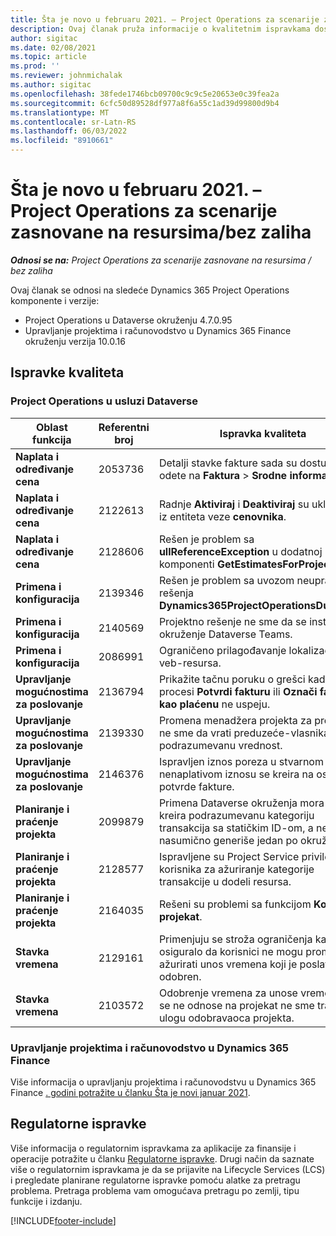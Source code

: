 ```yaml
---
title: Šta je novo u februaru 2021. – Project Operations za scenarije zasnovane na resursima/bez zaliha
description: Ovaj članak pruža informacije o kvalitetnim ispravkama dostupnim u februaru 2021.
author: sigitac
ms.date: 02/08/2021
ms.topic: article
ms.prod: ''
ms.reviewer: johnmichalak
ms.author: sigitac
ms.openlocfilehash: 38fede1746bcb09700c9c9c5e20653e0c39fea2a
ms.sourcegitcommit: 6cfc50d89528df977a8f6a55c1ad39d99800d9b4
ms.translationtype: MT
ms.contentlocale: sr-Latn-RS
ms.lasthandoff: 06/03/2022
ms.locfileid: "8910661"
---
```

# <a name="whats-new-february-2021---project-operations-for-resourcenon-stocked-based-scenarios"></a>Šta je novo u februaru 2021. – Project Operations za scenarije zasnovane na resursima/bez zaliha

_**Odnosi se na:** Project Operations za scenarije zasnovane na resursima / bez zaliha_

Ovaj članak se odnosi na sledeće Dynamics 365 Project Operations komponente i verzije:

- Project Operations u Dataverse okruženju 4.7.0.95
- Upravljanje projektima i računovodstvo u Dynamics 365 Finance okruženju verzija 10.0.16 

## <a name="quality-updates"></a>Ispravke kvaliteta

### <a name="project-operations-on-dataverse"></a>Project Operations u usluzi Dataverse

| **Oblast funkcija** | **Referentni broj** | **Ispravka kvaliteta** |
| --- | --- | --- |
| **Naplata i određivanje cena** | 2053736 | Detalji stavke fakture sada su dostupni ako odete na **Faktura** > **Srodne informacije**. |
| **Naplata i određivanje cena** | 2122613 | Radnje **Aktiviraj** i **Deaktiviraj** su uklonjene iz entiteta veze **cenovnika**. |
| **Naplata i određivanje cena** | 2128606 | Rešen je problem sa **ullReferenceException** u dodatnoj komponenti **GetEstimatesForProject**. |
| **Primena i konfiguracija** | 2139346 | Rešen je problem sa uvozom neupravljanog rešenja **Dynamics365ProjectOperationsDualWrite**. |
| **Primena i konfiguracija** | 2140569 | Projektno rešenje ne sme da se instalira u okruženje Dataverse Teams. |
| **Primena i konfiguracija** | 2086991 | Ograničeno prilagođavanje lokalizacije veb-resursa. |
| **Upravljanje mogućnostima za poslovanje** | 2136794 | Prikažite tačnu poruku o grešci kada procesi **Potvrdi fakturu** ili **Označi fakturu kao plaćenu** ne uspeju. |
| **Upravljanje mogućnostima za poslovanje** | 2139330 | Promena menadžera projekta za projekat ne sme da vrati preduzeće-vlasnika na podrazumevanu vrednost. |
| **Upravljanje mogućnostima za poslovanje** | 2146376 | Ispravljen iznos poreza u stvarnom nenaplativom iznosu se kreira na osnovu potvrde fakture. |
| **Planiranje i praćenje projekta** | 2099879 | Primena Dataverse okruženja mora da kreira podrazumevanu kategoriju transakcija sa statičkim ID-om, a ne da nasumično generiše jedan po okruženju. |
| **Planiranje i praćenje projekta** | 2128577 | Ispravljene su Project Service privilegije korisnika za ažuriranje kategorije transakcije u dodeli resursa. |
| **Planiranje i praćenje projekta** | 2164035 | Rešeni su problemi sa funkcijom **Kopiraj projekat**. |
| **Stavka vremena** | 2129161 | Primenjuju se stroža ograničenja kako bi se osiguralo da korisnici ne mogu promeniti i ažurirati unos vremena koji je poslat ili odobren. |
| **Stavka vremena** | 2103572 | Odobrenje vremena za unose vremena koji se ne odnose na projekat ne sme tražiti ulogu odobravaoca projekta. |

### <a name="project-management-and-accounting-in-dynamics-365-finance"></a>Upravljanje projektima i računovodstvo u Dynamics 365 Finance 

Više informacija o upravljanju projektima i računovodstvu u Dynamics 365 Finance [. godini potražite u članku Šta je novi januar 2021](whats-new-jan-2021-resource-based.md).


## <a name="regulatory-updates"></a>Regulatorne ispravke

Više informacija o regulatornim ispravkama za aplikacije za finansije i operacije potražite u članku [Regulatorne ispravke](/dynamics365/finance/localizations/regulatory-updates). Drugi način da saznate više o regulatornim ispravkama je da se prijavite na Lifecycle Services (LCS) i pregledate planirane regulatorne ispravke pomoću alatke za pretragu problema. Pretraga problema vam omogućava pretragu po zemlji, tipu funkcije i izdanju.


[!INCLUDE[footer-include](../includes/footer-banner.md)]